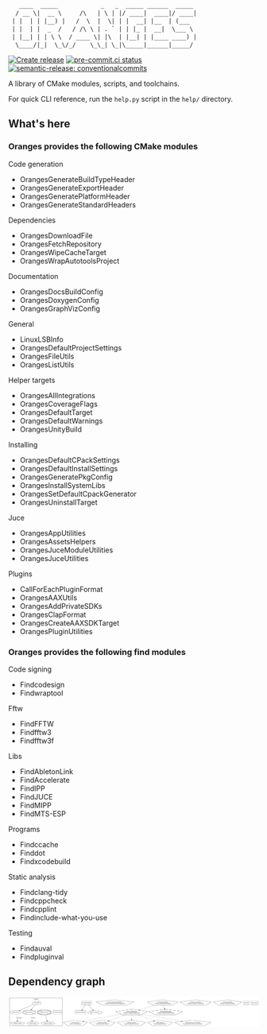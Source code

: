 <!-- markdownlint-disable first-line-h1 -->
<!-- editorconfig-checker-disable -->
<!-- markdownlint-disable fenced-code-language -->
```
   ____  _____            _   _  _____ ______  _____
  / __ \|  __ \     /\   | \ | |/ ____|  ____|/ ____|
 | |  | | |__) |   /  \  |  \| | |  __| |__  | (___
 | |  | |  _  /   / /\ \ | . ` | | |_ |  __|  \___ \
 | |__| | | \ \  / ____ \| |\  | |__| | |____ ____) |
  \____/|_|  \_\/_/    \_\_| \_|\_____|______|_____/
```
<!-- markdownlint-enable fenced-code-language -->
<!-- editorconfig-checker-enable -->

[![Create release](https://github.com/benthevining/Oranges/actions/workflows/release.yml/badge.svg)](https://github.com/benthevining/Oranges/actions/workflows/release.yml)
[![pre-commit.ci status](https://results.pre-commit.ci/badge/github/benthevining/Oranges/main.svg)](https://results.pre-commit.ci/latest/github/benthevining/Oranges/main)
[![semantic-release: conventionalcommits](https://img.shields.io/badge/semantic--release-conventionalcommits-e10079?logo=semantic-release)](https://github.com/semantic-release/semantic-release)

A library of CMake modules, scripts, and toolchains.

For quick CLI reference, run the `help.py` script in the `help/` directory.

## What's here

### Oranges provides the following CMake modules

Code generation

* OrangesGenerateBuildTypeHeader
* OrangesGenerateExportHeader
* OrangesGeneratePlatformHeader
* OrangesGenerateStandardHeaders

Dependencies

* OrangesDownloadFile
* OrangesFetchRepository
* OrangesWipeCacheTarget
* OrangesWrapAutotoolsProject

Documentation

* OrangesDocsBuildConfig
* OrangesDoxygenConfig
* OrangesGraphVizConfig

General

* LinuxLSBInfo
* OrangesDefaultProjectSettings
* OrangesFileUtils
* OrangesListUtils

Helper targets

* OrangesAllIntegrations
* OrangesCoverageFlags
* OrangesDefaultTarget
* OrangesDefaultWarnings
* OrangesUnityBuild

Installing

* OrangesDefaultCPackSettings
* OrangesDefaultInstallSettings
* OrangesGeneratePkgConfig
* OrangesInstallSystemLibs
* OrangesSetDefaultCpackGenerator
* OrangesUninstallTarget

Juce

* OrangesAppUtilities
* OrangesAssetsHelpers
* OrangesJuceModuleUtilities
* OrangesJuceUtilities

Plugins

* CallForEachPluginFormat
* OrangesAAXUtils
* OrangesAddPrivateSDKs
* OrangesClapFormat
* OrangesCreateAAXSDKTarget
* OrangesPluginUtilities

### Oranges provides the following find modules

Code signing

* Findcodesign
* Findwraptool

Fftw

* FindFFTW
* Findfftw3
* Findfftw3f

Libs

* FindAbletonLink
* FindAccelerate
* FindIPP
* FindJUCE
* FindMIPP
* FindMTS-ESP

Programs

* Findccache
* Finddot
* Findxcodebuild

Static analysis

* Findclang-tidy
* Findcppcheck
* Findcpplint
* Findinclude-what-you-use

Testing

* Findauval
* Findpluginval

## Dependency graph

<!-- editorconfig-checker-disable -->
<p align="center">
  <img src="https://github.com/benthevining/Oranges/blob/main/util/deps_graph.png" alt="Oranges dependency graph"/>
</p>
<!-- editorconfig-checker-enable -->
